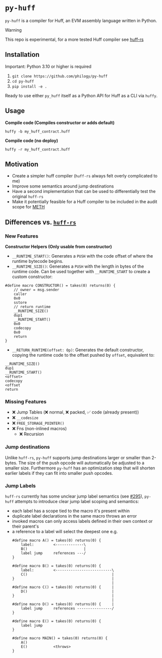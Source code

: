 # `py-huff`

`py-huff` is a compiler for Huff, an EVM assembly language written in Python.

> [!WARNING]
> This repo is experimental, for a more tested Huff compiler see [huff-rs](https://github.com/huff-language/huff-rs)

## Installation

Important: Python 3.10 or higher is required

1. `git clone https://github.com/philogy/py-huff`
2. `cd py-huff`
3. `pip install -e .`

Ready to use either `py_huff` itself as a Python API for Huff as a CLI via `huffy`.

## Usage

**Compile code (Compiles constructor or adds default)**
```
huffy -b my_huff_contract.huff
```

**Compile code (no deploy)**
```
huffy -r my_huff_contract.huff
```

## Motivation

- Create a simpler huff compiler (`huff-rs` always felt overly complicated to me)
- Improve some semantics around jump destinations
- Have a second implementation that can be used to differentially test the original `huff-rs`
- Make it potentially feasible for a Huff compiler to be included in the audit scope for
  [METH](https://github.com/philogy/meth-weth)

## Differences vs. [`huff-rs`](https://github.com/huff-language/huff-rs/)

### New Features
**Constructor Helpers (Only usable from constructor)**
- `__RUNTIME_START()`: Generates a `PUSH` with the code offset of where the runtime bytecode begins.
- `__RUNTIME_SIZE()`: Generates a `PUSH` with the length in bytes of the runtime code. Can be used
  together with `__RUNTIME_START` to create a custom constructor:

```
#define macro CONSTRUCTOR() = takes(0) returns(0) {
    // owner = msg.sender
    caller
    0x0
    sstore
    // return runtime
    __RUNTIME_SIZE()
    dup1
    __RUNTIME_START()
    0x0
    codecopy
    0x0
    return
}
```
- `__RETURN_RUNTIME(offset: Op)`: Generates the default constructor, copying the runtime code to the
  offset pushed by `offset`, equivalent to:
```
__RUNTIME_SIZE()
dup1
__RUNTIME_START()
<offset>
codecopy
<offset
return
```

### Missing Features
- ❌ Jump Tables (❌ normal, ❌ packed, ✅ code (already present))
- ❌ `__codesize`
- ❌ `FREE_STORAGE_POINTER()`
- ❌ Fns (non-inlined macros)
    - ❌ Recursion


### Jump destinations
Unlike `huff-rs`, `py-huff` supports jump destinations larger or smaller than 2-bytes. The size of
the push opcode will automatically be adjusted to a smaller size. Furthermore `py-huff` has an
optimization step that will shorten earlier labels if they can fit into smaller push opcodes.

### Jump Labels
`huff-rs` currently has some unclear jump label semantics (see [#295](https://github.com/huff-language/huff-rs/issues/295)), `py-huff` attempts to introduce clear jump label scoping and semantics:

- each label has a scope tied to the macro it's present within
- duplicate label declarations in the same macro throws an error
- invoked macros can only access labels defined in their own context or their parent's
- a reference to a label will select the deepest one e.g.
    ```
    #define macro A() = takes(0) returns(0) {
        label:         <-------------\
        B()                          |
        label jump     references ---/
    }

    #define macro B() = takes(0) returns(0) {
        label:         <--------------------------\
        C()                                       |
    }                                             |
                                                  |
    #define macro C() = takes(0) returns(0) {     |
        D()                                       |
    }                                             |
                                                  |
    #define macro D() = takes(0) returns(0) {     |
        label jump     references ----------------/
    }

    #define macro E() = takes(0) returns(0) {
        label jump
    }

    #define macro MAIN() = takes(0) returns(0) {
        A()
        E()            <throws>
    }
    ```
